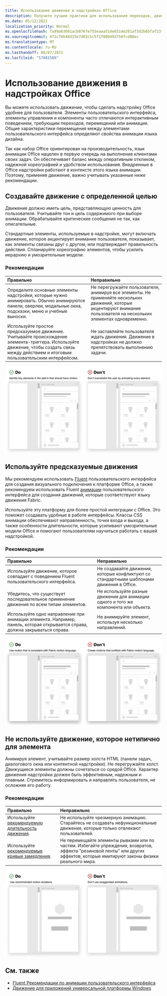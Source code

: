 ```yaml
---
title: Использование движения в надстройках Office
description: Получите лучшие практики для использования переходов, движения или анимации в Office надстройки.
ms.date: 05/12/2021
localization_priority: Normal
ms.openlocfilehash: fa89a63681acb8767e755eaaa514e6514e201af3d2b6bfaf23fa1be74a725efc
ms.sourcegitcommit: 4f2c76b48d15e7d03c5c5f1f809493758fcd88ec
ms.translationtype: MT
ms.contentlocale: ru-RU
ms.lasthandoff: 08/07/2021
ms.locfileid: "57081589"
---
```

# <a name="using-motion-in-office-add-ins"></a>Использование движения в надстройках Office

Вы можете использовать движение, чтобы сделать надстройку Office удобнее для пользователя. Элементы пользовательского интерфейса, элементы управления и компоненты часто отличаются интерактивным поведением, требующим переходов, перемещений или анимации. Общие характеристики перемещения между элементами пользовательского интерфейса определяют свойства анимации языка дизайна.

Так как набор Office ориентирован на производительность, язык анимации Office нацелен в первую очередь на выполнение клиентами своих задач. Он обеспечивает баланс между оперативным откликом, надежной хореографией и удобством использования. Внедренные в Office надстройки работают в контексте этого языка анимации. Поэтому, применяя движение, важно учитывать указанные ниже рекомендации.

## <a name="create-motion-with-a-purpose"></a>Создавайте движение с определенной целью

Движение должно иметь цель, представляющую ценность для пользователя. Учитывайте тон и цель содержимого при выборе анимации. Обрабатывайте критические сообщения не так, как описательные.

Стандартные элементы, используемые в надстройке, могут включать движение, которое акцентирует внимание пользователя, показывает, как элементы связаны друг с другом, или подтверждает правильность действия. Спланируйте хореографию элементов, чтобы усилить иерархию и умозрительные модели.

### <a name="best-practices"></a>Рекомендации

|Правильно|Неправильно|
|:-----|:-----|
|Определите основные элементы надстройки, которые нужно анимировать. Обычно анимируются панели, оверлеи, модальные окна, подсказки, меню и учебные выноски.| Не перегружайте пользователя, анимируя все элементы. Не применяйте нескольких движений, которые акцентируют внимание пользователя на нескольких элементах одновременно. |
|Используйте простое предсказуемое движение. Учитывайте происхождение элемента-триггера. Используйте движение, чтобы создать связь между действием и итоговым пользовательским интерфейсом. | Не заставляйте пользователя ждать движения. Движение в надстройках не должно препятствовать выполнению задачи.|

![GIF, который показывает открытие панели с минимальными движущиеся элементы рядом с GIF, который показывает открытие панели со многими движущиеся элементы.](../images/add-in-motion-purpose.gif)

## <a name="use-expected-motions"></a>Используйте предсказуемые движения

Мы рекомендуем использовать [Fluent](https://developer.microsoft.com/fluentui#/) пользовательского интерфейса для создания визуального подключения к платформе Office, а также рекомендуем использовать Fluent [анимации](https://developer.microsoft.com/fluentui#/styles/web/motion) пользовательского интерфейса для создания движений, которые соответствуют языку движения Fabric.

Используйте эту платформу для более простой интеграции с Office. Это поможет создавать удобные в работе интерфейсы. Классы CSS анимации обеспечивают направленность, точки входа и выхода, а также особенности длительности, которые усиливают умозрительные модели Office и помогают пользователям научиться работать с вашей надстройкой.

### <a name="best-practices"></a>Рекомендации

|Правильно|Неправильно|
|:-----|:-----|
|Используйте движение, которое совпадает с поведением Fluent пользовательского интерфейса.| Не создавайте движения, которые конфликтуют со стандартными шаблонами движения в Office.
|Убедитесь, что существует последовательное применение движения по всем типам элементов.| Не используйте разные движения для анимации одного и того же компонента или объекта.|
|Используйте одно направление при анимации элемента. Например, панель, которая открывается справа, должна закрываться справа.|Не анимируйте элемент, используя несколько направлений.

![GIF, который отображает открываемую модуля в ожидаемой манере рядом с GIF, которая показывает непредвиденное открытие модуля.](../images/add-in-motion-expected.gif)

## <a name="avoid-out-of-character-motion-for-an-element"></a>Не используйте движение, которое нетипично для элемента

Анимируя элемент, учитывайте размер холста HTML (панели задач, диалогового окна или контентной надстройки). Не перегружайте холст. Движущиеся элементы должны сочетаться со средой Office. Характер движения надстройки должен быть эффективным, надежным и плавным. Стремитесь информировать и направлять пользователя, не осложняя его работу.

### <a name="best-practices"></a>Рекомендации

|Правильно|Неправильно|
|:-----|:-----|
| Используйте [рекомендуемую длительность движения](https://developer.microsoft.com/fluentui#/styles/web/motion). | Не используйте чрезмерную анимацию. Старайтесь не создавать нефункциональные движения, которые только отвлекают пользователей.
| Используйте [рекомендуемые кривые замедления](/windows/uwp/design/motion/timing-and-easing#easing-in-fluent-motion).  |Не перемещайте элементы рывками или по частям. Избегайте упреждения, возвратов, эффекта "резиновой ленты" или других эффектов, которые имитируют законы физики реального мира.|

![GIF, отображающий загрузку плитки с помощью мягкого увядания рядом с GIF, отображающий загрузку плиток с отскоком.](../images/add-in-motion-character.gif)

## <a name="see-also"></a>См. также

* [Fluent Рекомендации по анимации пользовательского интерфейса](https://developer.microsoft.com/fluentui#/styles/web/motion)
* [Движение для приложений универсальной платформы Windows](/windows/uwp/design/motion)
